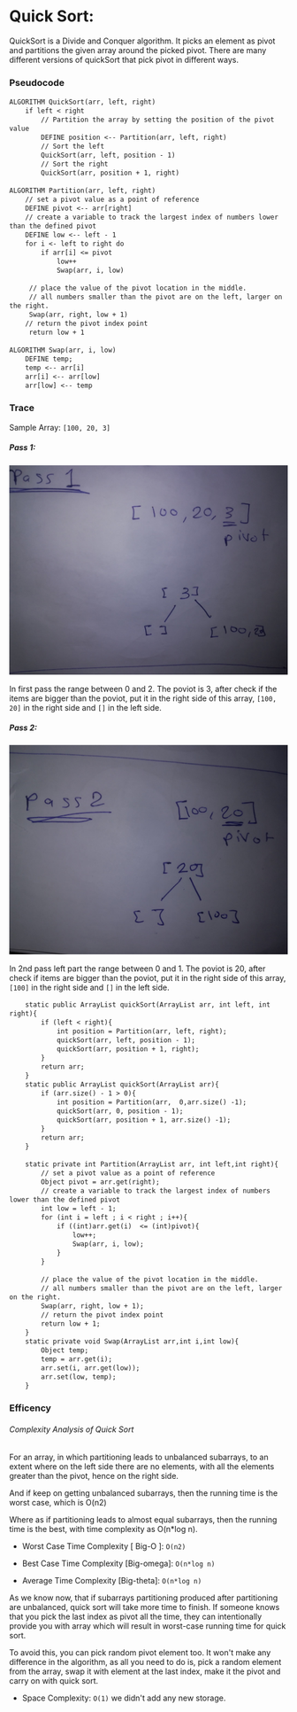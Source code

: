 # Quick Sort: 
QuickSort is a Divide and Conquer algorithm. It picks an element as pivot and partitions the given array around the picked pivot. There are many different versions of quickSort that pick pivot in different ways. 


### Pseudocode
```
ALGORITHM QuickSort(arr, left, right)
    if left < right
        // Partition the array by setting the position of the pivot value 
        DEFINE position <-- Partition(arr, left, right)
        // Sort the left
        QuickSort(arr, left, position - 1)
        // Sort the right
        QuickSort(arr, position + 1, right)

ALGORITHM Partition(arr, left, right)
    // set a pivot value as a point of reference
    DEFINE pivot <-- arr[right]
    // create a variable to track the largest index of numbers lower than the defined pivot
    DEFINE low <-- left - 1
    for i <- left to right do
        if arr[i] <= pivot
            low++
            Swap(arr, i, low)

     // place the value of the pivot location in the middle.
     // all numbers smaller than the pivot are on the left, larger on the right. 
     Swap(arr, right, low + 1)
    // return the pivot index point
     return low + 1

ALGORITHM Swap(arr, i, low)
    DEFINE temp;
    temp <-- arr[i]
    arr[i] <-- arr[low]
    arr[low] <-- temp
```

### Trace
Sample Array: `[100, 20, 3]`

##### Pass 1:

![](./pass1.jpg)

In first pass the range between 0 and 2.
The poviot is 3, after check if the items are bigger than the poviot, put it in the right side of this array, `[100, 20]` in the right side and `[]` in the left side.


##### Pass 2:

![](./pass2.jpg)

In 2nd pass left part  the range between 0 and 1.
The poviot is 20, after check if items are bigger than the poviot, put it in the right side of this array, `[100]` in the right side and `[]` in the left side. 


```
    static public ArrayList quickSort(ArrayList arr, int left, int right){
        if (left < right){
            int position = Partition(arr, left, right);
            quickSort(arr, left, position - 1);
            quickSort(arr, position + 1, right);
        }
        return arr;
    }
    static public ArrayList quickSort(ArrayList arr){
        if (arr.size() - 1 > 0){
            int position = Partition(arr,  0,arr.size() -1);
            quickSort(arr, 0, position - 1);
            quickSort(arr, position + 1, arr.size() -1);
        }
        return arr;
    }

    static private int Partition(ArrayList arr, int left,int right){
        // set a pivot value as a point of reference
        Object pivot = arr.get(right);
        // create a variable to track the largest index of numbers lower than the defined pivot
        int low = left - 1;
        for (int i = left ; i < right ; i++){
            if ((int)arr.get(i)  <= (int)pivot){
                low++;
                Swap(arr, i, low);
            }
        }

        // place the value of the pivot location in the middle.
        // all numbers smaller than the pivot are on the left, larger on the right.
        Swap(arr, right, low + 1);
        // return the pivot index point
        return low + 1;
    }
    static private void Swap(ArrayList arr,int i,int low){
        Object temp;
        temp = arr.get(i);
        arr.set(i, arr.get(low));
        arr.set(low, temp);
    }
```

### Efficency

###### Complexity Analysis of Quick Sort
For an array, in which partitioning leads to unbalanced subarrays, to an extent where on the left side there are no elements, with all the elements greater than the pivot, hence on the right side.

And if keep on getting unbalanced subarrays, then the running time is the worst case, which is O(n2)

Where as if partitioning leads to almost equal subarrays, then the running time is the best, with time complexity as O(n*log n).

* Worst Case Time Complexity [ Big-O ]: `O(n2)`

* Best Case Time Complexity [Big-omega]: `O(n*log n)`

* Average Time Complexity [Big-theta]: `O(n*log n)`

As we know now, that if subarrays partitioning produced after partitioning are unbalanced, quick sort will take more time to finish. If someone knows that you pick the last index as pivot all the time, they can intentionally provide you with array which will result in worst-case running time for quick sort.

To avoid this, you can pick random pivot element too. It won't make any difference in the algorithm, as all you need to do is, pick a random element from the array, swap it with element at the last index, make it the pivot and carry on with quick sort.
* Space Complexity: `O(1)` we didn't add any new storage.
